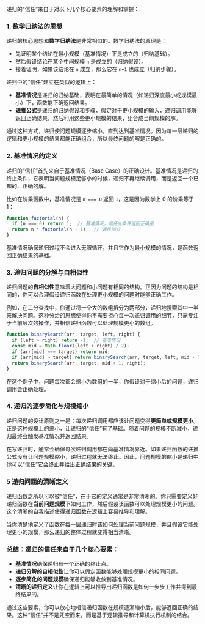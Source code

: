 递归的“信任”来自于对以下几个核心要素的理解和掌握：

### 1. **数学归纳法的思想**
   递归的核心思想和**数学归纳法**是非常相似的。数学归纳法的原理是：
   - 先证明某个结论在最小规模（基准情况）下是成立的（归纳基础）。
   - 然后假设结论在某个中间规模 `n` 是成立的（归纳假设）。
   - 接着证明，如果该结论在 `n` 成立，那么它在 `n+1` 也成立（归纳步骤）。

   递归中的“信任”建立在类似的逻辑上：
   - **基准情况**是递归的归纳基础，表明在最简单的情况（如递归深度最小或规模最小）下，函数能正确返回结果。
   - **递推公式**是递归的归纳假设和步骤，假定对于更小规模的输入，递归调用能够返回正确结果，然后利用这些更小规模的结果，组合成当前规模的解。
   
   通过这种方式，递归使问题规模逐步缩小，直到达到基准情况。因为每一层递归的逻辑和更小规模的结果都能正确组合，所以最终问题的解是正确的。

### 2. **基准情况的定义**
   递归的“信任”首先来自于基准情况（Base Case）的正确设计。基准情况是递归的终止条件，它表明当问题规模足够小的时候，递归不再继续调用，而是返回一个已知的、正确的解。

   比如在阶乘函数中，基准情况是 `n === 0` 返回 `1`，这是因为数学上 0 的阶乘等于 1：

   ```javascript
   function factorial(n) {
     if (n === 0) return 1;  // 基准情况，信任此条件返回正确值
     return n * factorial(n - 1);  // 递推部分
   }
   ```

   基准情况确保递归过程不会进入无限循环，并且它作为最小规模的情况，是函数返回正确结果的基础。

### 3. **递归问题的分解与自相似性**
   递归问题的**自相似性**意味着大问题和小问题有相同的结构。正因为问题的结构是相同的，你可以合理假设递归函数在处理更小规模的问题时能够正确工作。

   例如，在二分查找中，你通过将一个大的数组拆分为两部分，递归地搜索其中一半来解决问题。这种分治的思想使得你不需要担心每一次递归调用的细节，只需专注于当前层次的操作，并相信递归函数可以处理规模更小的数组。

   ```javascript
   function binarySearch(arr, target, left, right) {
     if (left > right) return -1;  // 基准情况
     const mid = Math.floor((left + right) / 2);
     if (arr[mid] === target) return mid;
     if (arr[mid] > target) return binarySearch(arr, target, left, mid - 1);
     return binarySearch(arr, target, mid + 1, right);
   }
   ```

   在这个例子中，问题每次都会缩小为数组的一半，你假设对于缩小后的问题，递归调用会正确处理。

### 4. **递归的逐步简化与规模缩小**
   递归问题的设计原则之一是：每次递归调用都应该让问题变得**更简单或规模更小**。正是这种规模上的缩小，让递归的“信任”有了基础。随着问题的规模不断减小，递归最终会触发基准情况并返回结果。

   在写递归时，通常会确保每次递归调用都在向基准情况靠近。如果递归函数的递推公式没有让问题规模缩小，递归过程就无法终止。因此，问题规模的缩小是递归中你可以“信任”它会终止并给出正确结果的关键。

### 5 **递归问题的清晰定义**
   递归函数之所以可以被“信任”，在于它的定义通常是非常清晰的。你只需要定义好递归函数在**当前问题规模**下如何工作，然后假设该函数可以处理规模更小的问题。这个清晰的自我描述使得递归函数在逻辑上容易推导和理解。

   当你清楚地定义了函数在每一层递归时该如何处理当前问题规模，并且假设它能处理更小的规模，那么递归的整体过程就变得相当清晰。

### 总结：递归的信任来自于几个核心要素：
   - **基准情况**确保递归有一个正确的终止点。
   - **递归分解的自相似性**让你可以假定函数能够处理规模更小的相同问题。
   - **逐步简化的问题规模**确保递归能够收敛到基准情况。
   - **清晰的递归定义**让你在逻辑上可以推导出递归函数是如何一步步工作并得到最终结果的。

通过这些要素，你可以放心地相信递归函数在规模逐渐缩小后，能够返回正确的结果。这种“信任”并不是凭空而来，而是基于逻辑推导和计算机执行机制的结合。